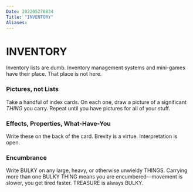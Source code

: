 ```yaml
---
Date: 202205270834
Title: "INVENTORY"
Aliases:
---
```

# INVENTORY
Inventory lists are dumb. Inventory management systems and mini-games have their place. That place is not here.

### Pictures, not Lists
Take a handful of index cards. On each one, draw a picture of a significant _THING_ you carry. Repeat until you have pictures for all of your stuff.

### Effects, Properties, What-Have-You
Write these on the back of the card. Brevity is a virtue. Interpretation is open.

### Encumbrance
Write BULKY on any large, heavy, or otherwise unwieldy THINGS. Carrying more than one BULKY THING means you are encumbered—movement is slower, you get tired faster. TREASURE is always BULKY.